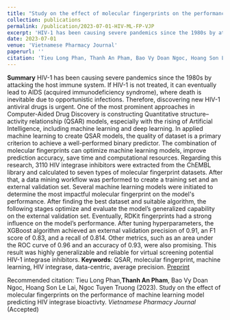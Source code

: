 ```yaml
---
title: "Study on the effect of molecular fingerprints on the performance of machine learning model predicting hiv integrase bioactivty"
collection: publications
permalink: /publication/2023-07-01-HIV-ML-FP-VJP
excerpt: 'HIV-1 has been causing severe pandemics since the 1980s by attacking the host immune system. If HIV-1 is not treated, it can eventually lead to AIDS (acquired immunodeficiency syndrome), where death is inevitable due to opportunistic infections. Therefore, discovering new HIV-1 antiviral drugs is...'
date: 2023-07-01
venue: 'Vietnamese Pharmacy Journal'
paperurl: ''
citation: 'Tieu Long Phan, Thanh An Pham, Bao Vy Doan Ngoc, Hoang Son Le Lai, Ngoc Tuyen Truong (2023). Study on the effect of molecular fingerprints on the performance of machine learning model predicting HIV integrase bioactivty. Vietnamese Pharmacy Journal (Accepted).'
---
```

**Summary**
HIV-1 has been causing severe pandemics since the 1980s by attacking the host immune system. If HIV-1 is not treated, it can eventually lead to AIDS (acquired immunodeficiency syndrome), where death is inevitable due to opportunistic infections. Therefore, discovering new HIV-1 antiviral drugs is urgent. One of the most prominent approaches in Computer-Aided Drug Discovery is constructing Quantitative structure– activity relationship (QSAR) models, especially with the rising of Artificial Intelligence, including machine learning and deep learning. In applied machine learning to create QSAR models, the quality of dataset is a primary criterion to achieve a well-performed binary predictor. The combination of molecular fingerprints can optimize machine learning models, improve prediction accuracy, save time and computational resources. Regarding this research, 3110 HIV integrase inhibitors were extracted from the ChEMBL library and calculated to seven types of molecular fingerprint datasets. After that, a data mining workflow was performed to create a training set and an external validation set. Several machine learning models were initiated to determine the most impactful molecular fingerprint on the model's performance. After finding the best dataset and suitable algorithm, the following stages optimize and evaluate the model’s generalized capability on the external validation set. Eventually, RDKit fingerprints had a strong influence on the model’s performance. After tuning hyperparameters, the XGBoost algorithm achieved an external validation precision of 0.91, an F1 score of 0.83, and a recall of 0.814. Other metrics, such as an area under the ROC curve of 0.96 and an accuracy of 0.93, were also promising. This result was highly generalizable and reliable for virtual screening potential HIV-1 integrase inhibitors.
**Keywords**: QSAR, molecular fingerprint, machine learning, HIV integrase, data-centric, average precision.
[Preprint](https://tieulongphan.github.io/files/3.%20STUDY%20ON%20THE%20EFFECT%20OF%20MOLECULAR%20FINGERPRINTS%20ON%20THE%20PERFORMANCE%20OF%20MACHINE%20LEARNING%20MODEL%20PREDICTING%20HIV%20INTEGRASE%20BIOACTIVITY%20(accepted).pdf)

Recommended citation: Tieu Long Phan,**Thanh An Pham**, Bao Vy Doan Ngoc, Hoang Son Le Lai, Ngoc Tuyen Truong (2023). Study on the effect of molecular fingerprints on the performance of machine learning model predicting HIV integrase bioactivty. *Vietnamese Pharmacy Journal* (Accepted)




